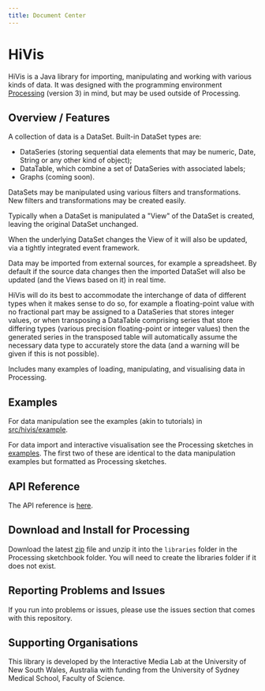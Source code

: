 ```yaml
---
title: Document Center
---
```


# HiVis

HiVis is a Java library for importing, manipulating and working with various kinds of data. 
It was designed with the programming environment [Processing](http://www.processing.org) (version 3) in mind, but may be used outside of Processing.


## Overview / Features

A collection of data is a DataSet. Built-in DataSet types are:
- DataSeries (storing sequential data elements that may be numeric, Date, String or any other kind of object);
- DataTable, which combine a set of DataSeries with associated labels;
- Graphs (coming soon).

DataSets may be manipulated using various filters and transformations. New filters and transformations may be created easily.

Typically when a DataSet is manipulated a "View" of the DataSet is created, leaving the original DataSet unchanged.

When the underlying DataSet changes the View of it will also be updated, via a tightly integrated event framework.

Data may be imported from external sources, for example a spreadsheet. By default if the source data changes then the imported DataSet will also be updated (and the Views based on it) in real time.

HiVis will do its best to accommodate the interchange of data of different types when it makes sense to do so, 
for example a floating-point value with no fractional part may be assigned to a DataSeries that stores integer values, or when transposing a DataTable comprising series that store differing types (various precision floating-point or integer values) then the generated series in the transposed table will automatically assume the necessary data type to accurately store the data (and a warning will be given if this is not possible).

Includes many examples of loading, manipulating, and visualising data in Processing.


## Examples

For data manipulation see the examples (akin to tutorials) in [src/hivis/example](https://github.com/OliverColeman/hivis/tree/latest/src/hivis/example).

For data import and interactive visualisation see the Processing sketches in [examples](https://github.com/OliverColeman/hivis/tree/latest/examples). The first two of these are identical to the data manipulation examples but formatted as Processing sketches. 


## API Reference

The API reference is [here](http://olivercoleman.github.io/hivis/).


## Download and Install for Processing

Download the latest [zip](https://github.com/OliverColeman/hivis/releases/download/latest/HiVis.zip) file and unzip it into the `libraries` folder in the Processing sketchbook folder. You will need to create the libraries folder if it does not exist.
 

## Reporting Problems and Issues

If you run into problems or issues, please use the issues section that comes with this repository.


## Supporting Organisations

This library is developed by the Interactive Media Lab at the University of New South Wales, Australia with funding from the University of Sydney Medical School, Faculty of Science.
